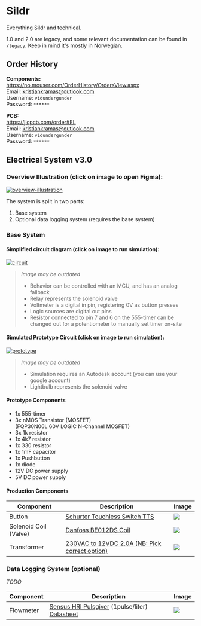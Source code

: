 # Sildr

Everything Sildr and technical.

1.0 and 2.0 are legacy, and some relevant documentation can be found in `/legacy`. Keep in mind it's mostly in Norwegian.

## Order History

**Components:**  
https://no.mouser.com/OrderHistory/OrdersView.aspx  
Email: kristiankramas@outlook.com  
Username: `vidundergunder`  
Password: `******`

**PCB:**  
https://jlcpcb.com/order#EL  
Email: kristiankramas@outlook.com  
Username: `vidundergunder`  
Password: `******`

## Electrical System v3.0

### Overview Illustration (click on image to open Figma):

[![overview-illustration](./overview-illustration.png)](https://www.figma.com/file/0GwcSEPVadjQJGAlymwUbZ/Sildr-Electronics?node-id=0%3A1)

The system is split in two parts:

1. Base system
2. Optional data logging system (requires the base system)

### Base System

#### Simplified circuit diagram (click on image to run simulation):

[![circuit](./circuit.png)](https://everycircuit.com/circuit/6050376572469248/sildr-v3.0-base)

> _Image may be outdated_
> 
> - Behavior can be controlled with an MCU, and has an analog fallback
> - Relay represents the solenoid valve
> - Voltmeter is a digital in pin, registering 0V as button presses
> - Logic sources are digital out pins
> - Resistor connected to pin 7 and 6 on the 555-timer can be changed out for a potentiometer to manually set timer on-site

#### Simulated Prototype Circuit (click on image to run simulation):

[![prototype](./prototype.png)](https://www.tinkercad.com/things/aFhGxdh2pm7-epic-kieran-snaget/editel?sharecode=H4w5i4wpWhwLbEqHADM-LBKgBsFjJOnHqNgQgjkQ6uU)

> _Image may be outdated_  
> 
> - Simulation requires an Autodesk account (you can use your google account)
> - Lightbulb represents the solenoid valve

#### Prototype Components

- 1x 555-timer
- 3x nMOS Transistor (MOSFET)  
(FQP30N06L 60V LOGIC N-Channel MOSFET)
- 3x 1k resistor
- 1x 4k7 resistor
- 1x 330 resistor
- 1x 1mF capacitor
- 1x Pushbutton
- 1x diode
- 12V DC power supply
- 5V DC power supply

#### Production Components

| Component      | Description                   | Image                                                    |
| -------------- | ----------------------------- | -------------------------------------------------------- |
| Button         | [Schurter Touchless Switch TTS](https://www.schurter.com/en/datasheet/TTS) | ![](./components/buttons/Schurter-TTS/images/button.png) |
| Solenoid Coil (Valve) | [Danfoss BE012DS Coil](https://store.danfoss.com/no/no/Climate-Solutions-for-cooling/Ventiler/Ventilspoler/Spoler-for-Magnetventiler/Magnetventilspole%2C-BE012DS%2C-Koblingsboks%2C-Multipakk/p/018F6756#/) | ![](./components/valve/solenoid.jpg) |
| Transformer | [230VAC to 12VDC 2.0A (NB: Pick correct option)](https://www.biltema.no/en-no/construction/electrical-installations/lamp-sockets/led-transformer-12-v-dc-2000038013) | ![](./components/transformer/transformer.jpg) |


### Data Logging System (optional)

_TODO_

| Component      | Description                   | Image                                                    |
| -------------- | ----------------------------- | -------------------------------------------------------- |
| Flowmeter | [Sensus HRI Pulsgiver](https://www.ahlsell.no/products/vvs-teknisk-produkter/ventiler---filter-og-instrumenter/vannmalere-med-tilbehor/4021402/) (1pulse/liter) [Datasheet](https://nobb-vavvs.no/API/Produktfiler/LastNed?id=27486&inline=) | ![](./components/flowmeter/sunsus-hri-pulsgiver.jpg) |
